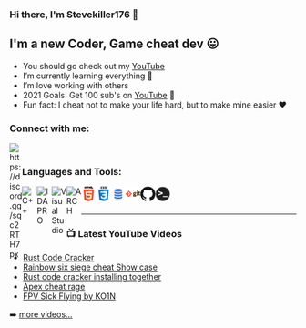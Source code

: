 ### Hi there, I'm Stevekiller176 👋




## I'm a new Coder, Game cheat dev 😛

- You should go check out my [YouTube][youtube]
- I’m currently learning everything 🤣
- I’m love working with others
- 2021 Goals: Get 100 sub's on [YouTube][youtube] 🥺
- Fun fact: I cheat not to make your life hard, but to make mine easier ❤️

### Connect with me:

[<img align="left" alt="https://discord.gg/sqc2RTH7px" width="22px" src="https://www.gamingcypher.com/wp-content/uploads/2018/08/Discord-Icon-Gaming-Cypher.jpg" />][discord]

<br />

### Languages and Tools:

<img align="left" alt="C++" width="26px" src="https://preview.redd.it/31b2ii8hchi31.jpg?auto=webp&s=309fe75e96212cf42c4120ca5adedaef52c41e01" />
<img align="left" alt="IDA PRO" width="26px" src="https://static.wixstatic.com/media/6a4a49_76094687779646fcb48f8863e9119f47~mv2.png/v1/fit/w_170%2Ch_209%2Cal_c/file.png" />
<img align="left" alt="Visual Studio" width="26px" src="https://upload.wikimedia.org/wikipedia/commons/thumb/5/59/Visual_Studio_Icon_2019.svg/2060px-Visual_Studio_Icon_2019.svg.png"/>
<img align="left" alt="ARCH" width="26px" src="https://cdn.icon-icons.com/icons2/1508/PNG/512/distributorlogoarchlinux_103805.png" />
<img align="left" alt="HTML5" width="26px" src="https://raw.githubusercontent.com/github/explore/80688e429a7d4ef2fca1e82350fe8e3517d3494d/topics/html/html.png" />
<img align="left" alt="CSS3" width="26px" src="https://raw.githubusercontent.com/github/explore/80688e429a7d4ef2fca1e82350fe8e3517d3494d/topics/css/css.png" />
<img align="left" alt="SQL" width="26px" src="https://raw.githubusercontent.com/github/explore/80688e429a7d4ef2fca1e82350fe8e3517d3494d/topics/sql/sql.png" />
<img align="left" alt="Git" width="26px" src="https://raw.githubusercontent.com/github/explore/80688e429a7d4ef2fca1e82350fe8e3517d3494d/topics/git/git.png" />
<img align="left" alt="GitHub" width="26px" src="https://raw.githubusercontent.com/github/explore/78df643247d429f6cc873026c0622819ad797942/topics/github/github.png" />
<img align="left" alt="Terminal" width="26px" src="https://raw.githubusercontent.com/github/explore/80688e429a7d4ef2fca1e82350fe8e3517d3494d/topics/terminal/terminal.png" />


<br />
<br />

---

### 📺 Latest YouTube Videos

<!-- YOUTUBE:START -->
- [Rust Code Cracker](https://www.youtube.com/watch?v=tEjGJ4A0Jhc&t=85s)
- [Rainbow six siege cheat Show case](https://www.youtube.com/watch?v=bg8g9uAE1T8&ab_channel=SteveKiller176)
- [Rust code cracker installing together](https://www.youtube.com/watch?v=u-TSjHHq8us&t=21s&ab_channel=SteveKiller176)
- [Apex cheat rage](https://www.youtube.com/watch?v=vljp_QFd6Ik&ab_channel=SteveKiller176)
- [FPV Sick Flying by KO1N](https://www.youtube.com/watch?v=dnKR-HzeqrQ&t=24s&ab_channel=SteveKiller176)
<!-- YOUTUBE:END -->

➡️ [more videos...](https://www.youtube.com/channel/UCo09ulbQ72TusdyTOLsrKPg/videos)



[discord]: https://discord.gg/sqc2RTH7px
[youtube]: https://www.youtube.com/channel/UCo09ulbQ72TusdyTOLsrKPg
